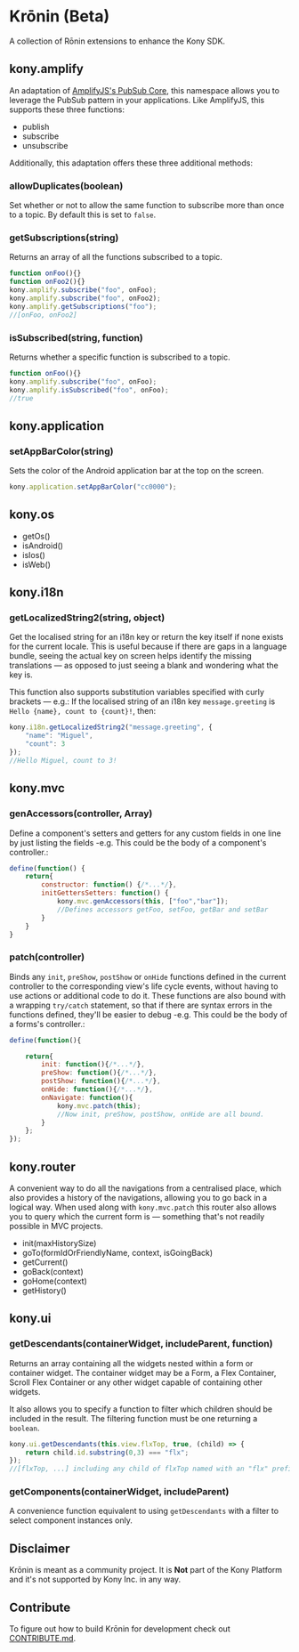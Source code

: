 # Krōnin (Beta)

A collection of Rōnin extensions to enhance the Kony SDK.

## kony.amplify

An adaptation of [AmplifyJS's PubSub Core](http://amplifyjs.com/api/pubsub/), this namespace allows you to leverage the PubSub
pattern in your applications. Like AmplifyJS, this supports these three functions:

* publish
* subscribe
* unsubscribe

Additionally, this adaptation offers these three additional methods:

### allowDuplicates(boolean)

Set whether or not to allow the same function to subscribe more than once to a topic. By default this is set to `false`.

### getSubscriptions(string)

Returns an array of all the functions subscribed to a topic.

```javascript
function onFoo(){}
function onFoo2(){}
kony.amplify.subscribe("foo", onFoo);
kony.amplify.subscribe("foo", onFoo2);
kony.amplify.getSubscriptions("foo");
//[onFoo, onFoo2]
```

### isSubscribed(string, function)

Returns whether a specific function is subscribed to a topic.

```javascript
function onFoo(){}
kony.amplify.subscribe("foo", onFoo);
kony.amplify.isSubscribed("foo", onFoo);
//true
```

## kony.application

### setAppBarColor(string)

Sets the color of the Android application bar at the top on the screen.

```javascript
kony.application.setAppBarColor("cc0000");
```

## kony.os

* getOs()
* isAndroid()
* isIos()
* isWeb()

## kony.i18n

### getLocalizedString2(string, object)

Get the localised string for an i18n key or return the key itself if none exists for the current locale. This is useful because if there are gaps in a language bundle, seeing the actual key on screen helps identify the missing translations — as opposed to just seeing a blank and wondering what the key is.

This function also supports substitution variables specified with curly brackets — e.g.:
If the localised string of an i18n key `message.greeting` is `Hello {name}, count to {count}!`, then:

```javascript
kony.i18n.getLocalizedString2("message.greeting", {
	"name": "Miguel",
	"count": 3
});
//Hello Miguel, count to 3!
```

## kony.mvc

### genAccessors(controller, Array)

Define a component's setters and getters for any custom fields in one line by just listing the fields -e.g. This could be the body of a component's controller.:

```javascript
define(function() {
	return{
		constructor: function() {/*...*/},
		initGettersSetters: function() {
			kony.mvc.genAccessors(this, ["foo","bar"]);
			//Defines accessors getFoo, setFoo, getBar and setBar
		}
	}
}
```

### patch(controller)

Binds any `init`, `preShow`, `postShow` or `onHide` functions defined in the current controller to the corresponding view's life cycle events, without having to use actions or additional code to do it.
These functions are also bound with a wrapping `try/catch` statement, so that if there are syntax errors in the functions defined, they'll be easier to debug -e.g. This could be the body of a forms's controller.:

```javascript
define(function(){

	return{
		init: function(){/*...*/},
		preShow: function(){/*...*/},
		postShow: function(){/*...*/},
		onHide: function(){/*...*/},
		onNavigate: function(){
			kony.mvc.patch(this);
			//Now init, preShow, postShow, onHide are all bound.
		}
	};
});
```

## kony.router

A convenient way to do all the navigations from a centralised place, which also provides
a history of the navigations, allowing you to go back in a logical way.
When used along with `kony.mvc.patch` this router also allows you to query which the current form is — something that's not readily possible in MVC projects.

* init(maxHistorySize)
* goTo(formIdOrFriendlyName, context, isGoingBack)
* getCurrent()
* goBack(context)
* goHome(context)
* getHistory()

## kony.ui

### getDescendants(containerWidget, includeParent, function)

Returns an array containing all the widgets nested within a form or container widget. The container widget may be a Form, a Flex Container, Scroll Flex Container or any other widget capable of containing other widgets.

It also allows you to specify a function to filter which children should be included in the result. The filtering function must be one returning a `boolean`.

```javascript
kony.ui.getDescendants(this.view.flxTop, true, (child) => {
	return child.id.substring(0,3) === "flx";
});
//[flxTop, ...] including any child of flxTop named with an "flx" prefix.
```

### getComponents(containerWidget, includeParent)

A convenience function equivalent to using `getDescendants` with a filter to select component instances only.

## Disclaimer

Krōnin is meant as a community project. It is **Not** part of the Kony Platform
and it's not supported by Kony Inc. in any way.

## Contribute

To figure out how to build Krōnin for development check out [CONTRIBUTE.md](./CONTRIBUTE.md).
